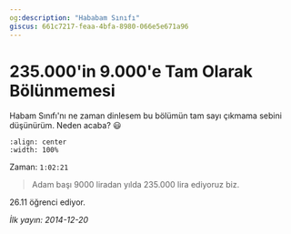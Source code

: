 ```yaml
---
og:description: "Hababam Sınıfı"
giscus: 661c7217-feaa-4bfa-8980-066e5e671a96
---
```


# 235.000'in 9.000'e Tam Olarak Bölünmemesi

Habam Sınıfı'nı ne zaman dinlesem bu bölümün tam sayı çıkmama sebini düşünürüm.
Neden acaba? 😃

```{youtube} hf2-8MRPGu8
:align: center
:width: 100%
```

Zaman: `1:02:21`

> Adam başı 9000 liradan yılda 235.000 lira ediyoruz biz.

26.11 öğrenci ediyor.

*İlk yayın: 2014-12-20*
